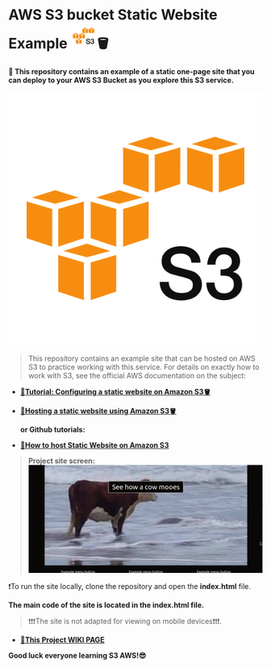 # AWS S3 bucket Static Website Example <img src="s3screen.png"  style="width: 50px; height: 50px;">🪣
**🤖 This repository contains an example of a static one-page site that you can deploy to your AWS S3 Bucket as you explore this S3 service.**

![S3 bucket](s3screen.png)


>This repository contains an example site that can be hosted on AWS S3 to practice working with this service. For details on exactly how to work with S3, see the official AWS documentation on the subject:


* **[🔴Tutorial: Configuring a static website on Amazon S3🪣](https://docs.aws.amazon.com/AmazonS3/latest/userguide/HostingWebsiteOnS3Setup.html)**
* **[🔴Hosting a static website using Amazon S3🪣](https://docs.aws.amazon.com/AmazonS3/latest/userguide/WebsiteHosting.htm)**


  **or  Github tutorials:**

* **[🔴How to host Static Website on Amazon S3](https://github.com/sami-dev/aws-s3-static-website-sample)**



> **Project site screen:**
![examplesitescreen](examplesitescreen.png)


❗To run the site locally, clone the repository and open the **index.html** file.


**The main code of the site is located in the index.html file.**

>❗❗❗The site is not adapted for viewing on mobile devices❗❗❗.



* **[🔴This Project  WIKI PAGE](wiki.md)**



 **Good luck everyone learning S3 AWS!😎**



